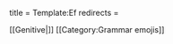 title = Template:Ef
redirects =
>>>>

[[Genitive|<span title="Genitive   (Eignarfall) 'Owning'"    class='emoji genitive'></span>]]<noinclude>
[[Category:Grammar emojis]]
</noinclude>